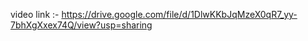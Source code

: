 video link :-    https://drive.google.com/file/d/1DlwKKbJqMzeX0qR7_yy-7bhXgXxex74Q/view?usp=sharing
